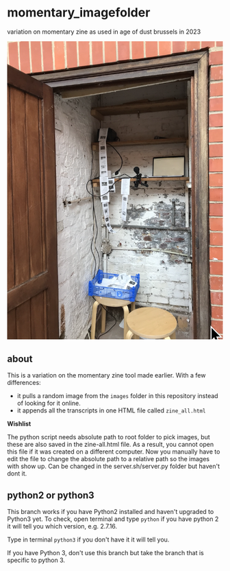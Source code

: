# momentary_imagefolder

variation on momentary zine as used in age of dust brussels in 2023

![age of dust](./ageofdust.png)

## about

This is a variation on the momentary zine tool made earlier. With a few differences: 

* it pulls a random image from the ```images``` folder in this repository instead of looking for it online. 
* it appends all the transcripts in one HTML file called ```zine_all.html```

**Wishlist**

The python script needs absolute path to root folder to pick images, but these are also saved in the zine-all.html file. As a result, you cannot open this file if it was created on a different computer. Now you manually have to edit the file to change the absolute path to a relative path so the images with show up. Can be changed in the server.sh/server.py folder but haven't dont it.

## python2 or python3

This branch works if you have Python2 installed and haven't upgraded to Python3 yet. To check, open terminal and type ```python``` if you have python 2 it will tell you which version, e.g. 2.7.16. 

Type in terminal ```python3``` if you don't have it it will tell you. 

If you have Python 3, don't use this branch but take the branch that is specific to python 3. 